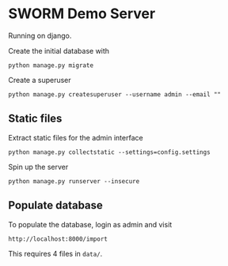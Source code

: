 # SWORM Demo Server 

Running on django. 

Create the initial database with
```shell
python manage.py migrate
```

Create a superuser
```shell
python manage.py createsuperuser --username admin --email ""
```

## Static files 
Extract static files for the admin interface
```
python manage.py collectstatic --settings=config.settings
```

Spin up the server 
```shell
python manage.py runserver --insecure
```

## Populate database 
To populate the database, login as admin and visit
```
http://localhost:8000/import
```
This requires 4 files in `data/`. 
